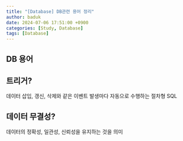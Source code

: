 ```yaml
---
title: "[Database] DB관련 용어 정리"
author: baduk
date: 2024-07-06 17:51:00 +0900
categories: [Study, Database]
tags: [Database]
---
```

## DB 용어

## 트리거?
데이터 삽입, 갱신, 삭제와 같은 이벤트 발생마다 자동으로 수행하는 절차형 SQL

## 데이터 무결성?
데이터의 정확성, 일관성, 신뢰성을 유지하는 것을 의미